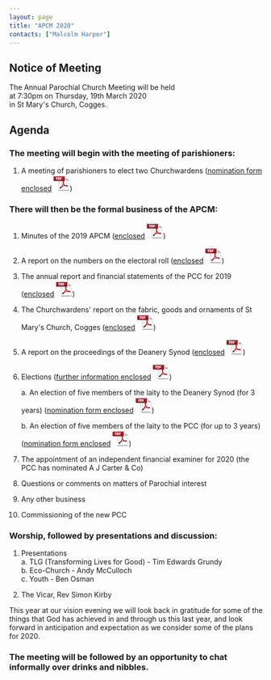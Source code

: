 ```yaml
---
layout: page
title: "APCM 2020"
contacts: ["Malcolm Harper"]
---
```

## Notice of Meeting

The Annual Parochial Church Meeting will be held<br>
at 7:30pm on Thursday, 19th March 2020<br>
in St Mary's Church, Cogges.

## Agenda

### The meeting will begin with the meeting of parishioners:

1. A meeting of parishioners to elect two Churchwardens
([nomination form enclosed](/documents/apcm/2020/Nomination%20for%20Churchwarden.pdf "Opens link to the 'Nomination for Churchwarden' pdf document.") ![PDF](/images/pdficon_large.png))


### There will then be the formal business of the APCM:

1. Minutes of the 2019 APCM
([enclosed](/documents/apcm/2019/Apcm19_minutes.pdf "Opens link to the 'Apcm19_minutes' pdf document.") ![PDF](/images/pdficon_large.png))

2. A report on the numbers on the electoral roll
([enclosed](/documents/apcm/2020/Electoral%20Roll%20Report%202020.pdf "Opens link to the 'Electoral Roll Report 2020' pdf document.") ![PDF](/images/pdficon_large.png))

3. The annual report and financial statements of the PCC for 2019
([enclosed](/documents/apcm/2020/AR+FS_2019.pdf "Opens link to the 'AR+FS_2019' pdf document.") ![PDF](/images/pdficon_large.png))

4. The Churchwardens' report on the fabric, goods and ornaments of St Mary's Church, Cogges
([enclosed](/documents/apcm/2020/2020%20APCM%20CW%20Report%20Fabric%20Goods%20and%20Ornaments.pdf "Opens link to the '2020 APCM CW Report Fabric Goods and Ornaments' pdf document.") ![PDF](/images/pdficon_large.png))

5. A report on the proceedings of the Deanery Synod
([enclosed](/documents/apcm/2020/Deanery%20Synod%20Annual%20Report_APCM_2020.pdf "Opens link to the 'Deanery Synod Annual Report_APCM_2020' pdf document.") ![PDF](/images/pdficon_large.png))

6. Elections ([further information enclosed](/documents/apcm/2020/PCC%20Contract%202020.pdf "Opens link to the 'PCC Contract 2020' pdf document.") ![PDF](/images/pdficon_large.png))

   a.  An election of five members of the laity to the Deanery Synod (for 3 years) ([nomination form enclosed](/documents/apcm/2020/Nomination%20for%20Synod.pdf "Opens link to the 'Nomination for Synod' pdf document.") ![PDF](/images/pdficon_large.png)) 

   b.  An election of five members of the laity to the PCC (for up to 3 years) ([nomination form enclosed](/documents/apcm/2020/Nomination%20for%20PCC.pdf "Opens link to the 'Nomination for PCC' pdf document.") ![PDF](/images/pdficon_large.png)) 

7. The appointment of an independent financial examiner for 2020 (the PCC has nominated A J Carter & Co)

8. Questions or comments on matters of Parochial interest

9. Any other business

10. Commissioning of the new PCC

### Worship, followed by presentations and discussion:

1. Presentations<br>
   a. TLG (Transforming Lives for Good) - Tim Edwards Grundy<br>
   b. Eco-Church - Andy McCulloch<br>
   c. Youth - Ben Osman

2. The Vicar, Rev Simon Kirby<br>

This year at our vision evening we will look back in gratitude for some of the things that God has achieved in and through us this last year, and look forward in anticipation and expectation as we consider some of the plans for 2020. 

### The meeting will be followed by an opportunity to chat informally over drinks and nibbles.

<br><br>
